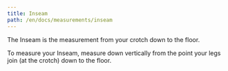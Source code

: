 ```yaml
---
title: Inseam
path: /en/docs/measurements/inseam
---
```


The Inseam is the measurement from your crotch down to the floor.

To measure your Inseam, measure down vertically from the point your legs join (at the crotch) down to the floor.